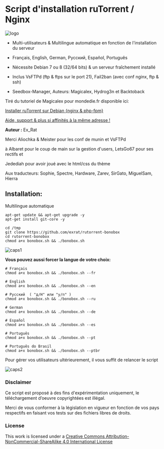 # Script d'installation ruTorrent / Nginx

![logo](https://raw.github.com/exrat/rutorrent-bonobox/master/files/bonobox.png)

* Multi-utilisateurs & Multilingue automatique en fonction de l'installation du serveur
* Français, English, German, Pусский,  Español, Português
* Nécessite Debian 7 ou 8 (32/64 bits) & un serveur fraîchement installé

* Inclus VsFTPd (ftp & ftps sur le port 21), Fail2ban (avec conf nginx, ftp & ssh)
* Seedbox-Manager, Auteurs: Magicalex, Hydrog3n et Backtoback

Tiré du tutoriel de Magicalex pour mondedie.fr disponible ici:

[Installer ruTorrent sur Debian {nginx & php-fpm}](http://mondedie.fr/viewtopic.php?id=5302)

[Aide, support & plus si affinités à la même adresse !](http://mondedie.fr/)

**Auteur :** Ex_Rat

Merci Aliochka & Meister pour les conf de munin et VsFTPd

à Albaret pour le coup de main sur la gestion d'users, LetsGo67 pour ses rectifs et

Jedediah pour avoir joué avec le html/css du thème

Aux traducteurs: Sophie, Spectre, Hardware, Zarev, SirGato, MiguelSam, Hierra

## Installation:
Multilingue automatique
```
apt-get update && apt-get upgrade -y
apt-get install git-core -y

cd /tmp
git clone https://github.com/exrat/rutorrent-bonobox
cd rutorrent-bonobox
chmod a+x bonobox.sh && ./bonobox.sh
```
![caps1](https://raw.github.com/exrat/rutorrent-bonobox/master/files/caps_script01.png)

**Vous pouvez aussi forcer la langue de votre choix:**
```
# Français
chmod a+x bonobox.sh && ./bonobox.sh --fr

# English
chmod a+x bonobox.sh && ./bonobox.sh --en

# Pусский  ( "д/H" или "y/n" )
chmod a+x bonobox.sh && ./bonobox.sh --ru

# German
chmod a+x bonobox.sh && ./bonobox.sh --de

# Español
chmod a+x bonobox.sh && ./bonobox.sh --es

# Português
chmod a+x bonobox.sh && ./bonobox.sh --pt

# Português do Brasil
chmod a+x bonobox.sh && ./bonobox.sh --ptbr
```

Pour gérer vos utilisateurs ultérieurement, il vous suffit de relancer le script

![caps2](https://raw.github.com/exrat/rutorrent-bonobox/master/files/caps_script02.png)

### Disclaimer
Ce script est proposé à des fins d'expérimentation uniquement, le téléchargement d’oeuvre copyrightées est illégal.

Merci de vous conformer à la législation en vigueur en fonction de vos pays respectifs en faisant vos tests sur des fichiers libres de droits.

### License
This work is licensed under a [Creative Commons Attribution-NonCommercial-ShareAlike 4.0 International License](http://creativecommons.org/licenses/by-nc-sa/4.0/)

